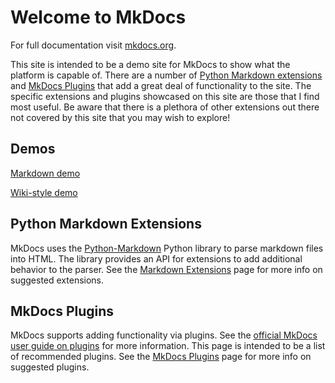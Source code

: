 # Welcome to MkDocs

For full documentation visit [mkdocs.org](https://mkdocs.org).

This site is intended to be a demo site for MkDocs to show what the platform is capable of. There are a number of [Python Markdown extensions](https://python-markdown.github.io/extensions) and [MkDocs Plugins](https://www.mkdocs.org/user-guide/plugins/) that add a great deal of functionality to the site. The specific extensions and plugins showcased on this site are those that I find most useful. Be aware that there is a plethora of other extensions out there not covered by this site that you may wish to explore!

## Demos

[Markdown demo](markdown.md)

[Wiki-style demo](space.md)

## Python Markdown Extensions
MkDocs uses the [Python-Markdown](https://python-markdown.github.io/) Python library to parse markdown files into HTML. The library provides an API for extensions to add additional behavior to the parser. See the [Markdown Extensions](markdown_extensions.md) page for more info on suggested extensions.

## MkDocs Plugins
MkDocs supports adding functionality via plugins. See the [official MkDocs user guide on plugins](https://www.mkdocs.org/user-guide/plugins/) for more information. This page is intended to be a list of recommended plugins. See the [MkDocs Plugins](plugins.md) page for more info on suggested plugins.


